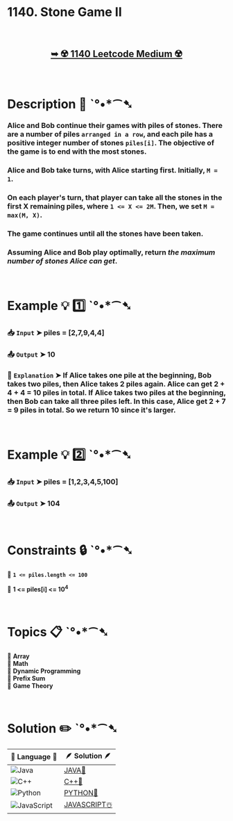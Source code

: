 # 1140. Stone Game II

</br>

<h2 align="center"> 

<a href="https://leetcode.com/problems/stone-game-ii/description/?envType=daily-question&envId=2024-08-20"><strong>➥ ☢️ 1140 Leetcode Medium ☢️ </strong></a>
</h2>

</br>

# Description 📜 ˋ°•*⁀➷

### Alice and Bob continue their games with piles of stones. There are a number of piles `arranged in a row`, and each pile has a positive integer number of stones `piles[i]`.  The objective of the game is to end with the most stones. 

### Alice and Bob take turns, with Alice starting first.  Initially, `M = 1`.

### On each player's turn, that player can take all the stones in the first X remaining piles, where `1 <= X <= 2M`.  Then, we set `M = max(M, X)`.

### The game continues until all the stones have been taken.

### Assuming Alice and Bob play optimally, return *the maximum number of stones Alice can get*.

</br>

# Example 💡 1️⃣ ˋ°•*⁀➷

  ### 📥 `Input`  ➤ piles = [2,7,9,4,4]

  ### 📤 `Output`  ➤ 10

  ### 🔦 `Explanation`  ➤ If Alice takes one pile at the beginning, Bob takes two piles, then Alice takes 2 piles again. Alice can get 2 + 4 + 4 = 10 piles in total. If Alice takes two piles at the beginning, then Bob can take all three piles left. In this case, Alice get 2 + 7 = 9 piles in total. So we return 10 since it's larger. 

</br>

# Example 💡 2️⃣ ˋ°•*⁀➷

  ### 📥 `Input` ➤ piles = [1,2,3,4,5,100]

  ### 📤 `Output`  ➤ 104

</br>

# Constraints 🔒 ˋ°•*⁀➷

🔹 **`1 <= piles.length <= 100`** </br>

🔹 **1 <= piles[i] <= 10<sup>4</sup>** </br>

</br>

# Topics 📋 ˋ°•*⁀➷

🔸 **Array**  </br>
🔸 **Math**  </br>
🔸 **Dynamic Programming**  </br>
🔸 **Prefix Sum**  </br>
🔸 **Game Theory**  </br>

</br>

# Solution ✏️ ˋ°•*⁀➷

| 📒 Language 📒  | 🪶 Solution 🪶 |
| ------------- | ------------- |
|  ![Java](https://img.shields.io/badge/java-%23ED8B00.svg?style=for-the-badge&logo=openjdk&logoColor=white)  | [JAVA🍁](https://github.com/Prakhar-002/LEETCODE/blob/main/%F0%9F%93%9C%20Daily%20Challange%20%F0%9F%92%A1/08%20August%20%F0%9F%8F%B5%EF%B8%8F%202024/20%20-%2008%20-%202024%20---%201140.%20Stone%20Game%20II%20%E2%98%83%EF%B8%8F%20%F0%9F%8D%81%20%F0%9F%8D%B0%20%F0%9F%8E%B2/%F0%9F%8D%81JAVA-1140-StoneGame-II.java) |
|  ![C++](https://img.shields.io/badge/c++-%2300599C.svg?style=for-the-badge&logo=c%2B%2B&logoColor=white)  | [C++🎲](https://github.com/Prakhar-002/LEETCODE/blob/main/%F0%9F%93%9C%20Daily%20Challange%20%F0%9F%92%A1/08%20August%20%F0%9F%8F%B5%EF%B8%8F%202024/20%20-%2008%20-%202024%20---%201140.%20Stone%20Game%20II%20%E2%98%83%EF%B8%8F%20%F0%9F%8D%81%20%F0%9F%8D%B0%20%F0%9F%8E%B2/%F0%9F%8E%B2CPP-1140-StoneGame-II.cpp)  |
|  ![Python](https://img.shields.io/badge/python-3670A0?style=for-the-badge&logo=python&logoColor=ffdd54)    | [PYTHON🍰](https://github.com/Prakhar-002/LEETCODE/blob/main/%F0%9F%93%9C%20Daily%20Challange%20%F0%9F%92%A1/08%20August%20%F0%9F%8F%B5%EF%B8%8F%202024/20%20-%2008%20-%202024%20---%201140.%20Stone%20Game%20II%20%E2%98%83%EF%B8%8F%20%F0%9F%8D%81%20%F0%9F%8D%B0%20%F0%9F%8E%B2/%F0%9F%8D%B0PYTHON-1140-StoneGame-II.py) |
| ![JavaScript](https://img.shields.io/badge/javascript-%23323330.svg?style=for-the-badge&logo=javascript&logoColor=%23F7DF1E)   | [JAVASCRIPT☃️](https://github.com/Prakhar-002/LEETCODE/blob/main/%F0%9F%93%9C%20Daily%20Challange%20%F0%9F%92%A1/08%20August%20%F0%9F%8F%B5%EF%B8%8F%202024/20%20-%2008%20-%202024%20---%201140.%20Stone%20Game%20II%20%E2%98%83%EF%B8%8F%20%F0%9F%8D%81%20%F0%9F%8D%B0%20%F0%9F%8E%B2/%E2%98%83%EF%B8%8FJAVASCRIPT-1140-StoneGame-II.js) |
